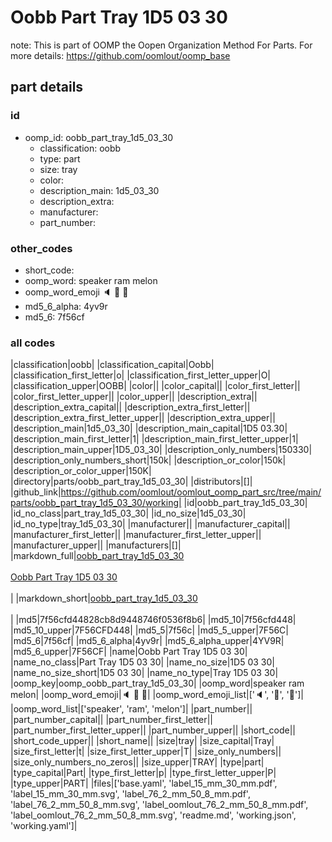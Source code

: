 # Oobb Part Tray 1D5 03 30  

note: This is part of OOMP the Oopen Organization Method For Parts. For more details: https://github.com/oomlout/oomp_base

##  part details





### id
* oomp_id: oobb_part_tray_1d5_03_30
  * classification: oobb
  * type: part
  * size: tray
  * color: 
  * description_main: 1d5_03_30
  * description_extra: 
  * manufacturer: 
  * part_number: 

### other_codes
* short_code: 
* oomp_word: speaker ram melon
* oomp_word_emoji :speaker: :ram: :melon:
* md5_6_alpha: 4yv9r
* md5_6: 7f56cf

### all codes 
|classification|oobb|
|classification_capital|Oobb|
|classification_first_letter|o|
|classification_first_letter_upper|O|
|classification_upper|OOBB|
|color||
|color_capital||
|color_first_letter||
|color_first_letter_upper||
|color_upper||
|description_extra||
|description_extra_capital||
|description_extra_first_letter||
|description_extra_first_letter_upper||
|description_extra_upper||
|description_main|1d5_03_30|
|description_main_capital|1D5 03.30|
|description_main_first_letter|1|
|description_main_first_letter_upper|1|
|description_main_upper|1D5_03_30|
|description_only_numbers|150330|
|description_only_numbers_short|150k|
|description_or_color|150k|
|description_or_color_upper|150K|
|directory|parts/oobb_part_tray_1d5_03_30|
|distributors|[]|
|github_link|https://github.com/oomlout/oomlout_oomp_part_src/tree/main/parts/oobb_part_tray_1d5_03_30/working|
|id|oobb_part_tray_1d5_03_30|
|id_no_class|part_tray_1d5_03_30|
|id_no_size|1d5_03_30|
|id_no_type|tray_1d5_03_30|
|manufacturer||
|manufacturer_capital||
|manufacturer_first_letter||
|manufacturer_first_letter_upper||
|manufacturer_upper||
|manufacturers|[]|
|markdown_full|[oobb_part_tray_1d5_03_30](https://github.com/oomlout/oomlout_oomp_part_src/tree/main/parts/oobb_part_tray_1d5_03_30/working)<br>[](https://github.com/oomlout/oomlout_oomp_part_src/tree/main/parts/oobb_part_tray_1d5_03_30/working)<br>[Oobb Part Tray 1D5 03 30](https://github.com/oomlout/oomlout_oomp_part_src/tree/main/parts/oobb_part_tray_1d5_03_30/working)<br><br>|
|markdown_short|[oobb_part_tray_1d5_03_30](https://github.com/oomlout/oomlout_oomp_part_src/tree/main/parts/oobb_part_tray_1d5_03_30/working)<br><br>|
|md5|7f56cfd44828cb8d9448746f0536f8b6|
|md5_10|7f56cfd448|
|md5_10_upper|7F56CFD448|
|md5_5|7f56c|
|md5_5_upper|7F56C|
|md5_6|7f56cf|
|md5_6_alpha|4yv9r|
|md5_6_alpha_upper|4YV9R|
|md5_6_upper|7F56CF|
|name|Oobb Part Tray 1D5 03 30|
|name_no_class|Part Tray 1D5 03 30|
|name_no_size|1D5 03 30|
|name_no_size_short|1D5 03 30|
|name_no_type|Tray 1D5 03 30|
|oomp_key|oomp_oobb_part_tray_1d5_03_30|
|oomp_word|speaker ram melon|
|oomp_word_emoji|:speaker: :ram: :melon:|
|oomp_word_emoji_list|[':speaker:', ':ram:', ':melon:']|
|oomp_word_list|['speaker', 'ram', 'melon']|
|part_number||
|part_number_capital||
|part_number_first_letter||
|part_number_first_letter_upper||
|part_number_upper||
|short_code||
|short_code_upper||
|short_name||
|size|tray|
|size_capital|Tray|
|size_first_letter|t|
|size_first_letter_upper|T|
|size_only_numbers||
|size_only_numbers_no_zeros||
|size_upper|TRAY|
|type|part|
|type_capital|Part|
|type_first_letter|p|
|type_first_letter_upper|P|
|type_upper|PART|
|files|['base.yaml', 'label_15_mm_30_mm.pdf', 'label_15_mm_30_mm.svg', 'label_76_2_mm_50_8_mm.pdf', 'label_76_2_mm_50_8_mm.svg', 'label_oomlout_76_2_mm_50_8_mm.pdf', 'label_oomlout_76_2_mm_50_8_mm.svg', 'readme.md', 'working.json', 'working.yaml']|
